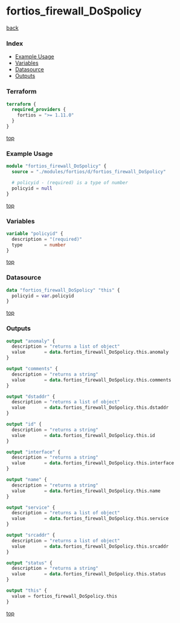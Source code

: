 # fortios_firewall_DoSpolicy

[back](../fortios.md)

### Index

- [Example Usage](#example-usage)
- [Variables](#variables)
- [Datasource](#datasource)
- [Outputs](#outputs)

### Terraform

```terraform
terraform {
  required_providers {
    fortios = ">= 1.11.0"
  }
}
```

[top](#index)

### Example Usage

```terraform
module "fortios_firewall_DoSpolicy" {
  source = "./modules/fortios/d/fortios_firewall_DoSpolicy"

  # policyid - (required) is a type of number
  policyid = null
}
```

[top](#index)

### Variables

```terraform
variable "policyid" {
  description = "(required)"
  type        = number
}
```

[top](#index)

### Datasource

```terraform
data "fortios_firewall_DoSpolicy" "this" {
  policyid = var.policyid
}
```

[top](#index)

### Outputs

```terraform
output "anomaly" {
  description = "returns a list of object"
  value       = data.fortios_firewall_DoSpolicy.this.anomaly
}

output "comments" {
  description = "returns a string"
  value       = data.fortios_firewall_DoSpolicy.this.comments
}

output "dstaddr" {
  description = "returns a list of object"
  value       = data.fortios_firewall_DoSpolicy.this.dstaddr
}

output "id" {
  description = "returns a string"
  value       = data.fortios_firewall_DoSpolicy.this.id
}

output "interface" {
  description = "returns a string"
  value       = data.fortios_firewall_DoSpolicy.this.interface
}

output "name" {
  description = "returns a string"
  value       = data.fortios_firewall_DoSpolicy.this.name
}

output "service" {
  description = "returns a list of object"
  value       = data.fortios_firewall_DoSpolicy.this.service
}

output "srcaddr" {
  description = "returns a list of object"
  value       = data.fortios_firewall_DoSpolicy.this.srcaddr
}

output "status" {
  description = "returns a string"
  value       = data.fortios_firewall_DoSpolicy.this.status
}

output "this" {
  value = fortios_firewall_DoSpolicy.this
}
```

[top](#index)